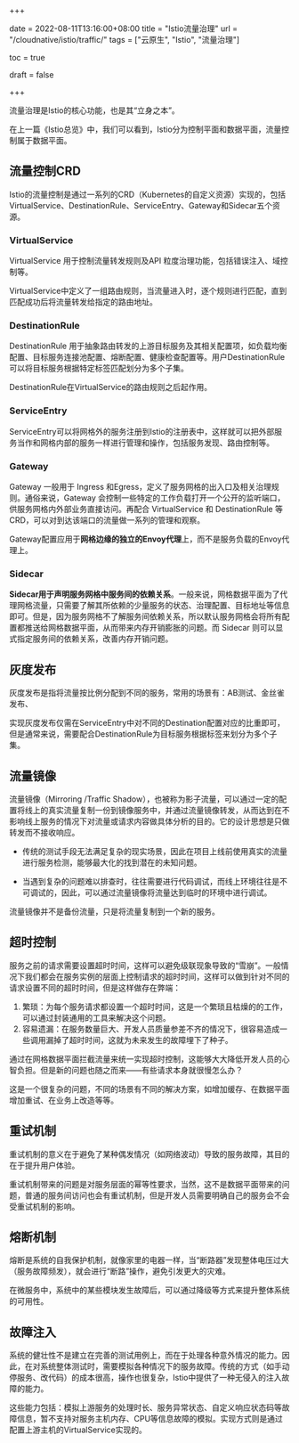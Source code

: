 +++

date = 2022-08-11T13:16:00+08:00
title = "Istio流量治理"
url = "/cloudnative/istio/traffic/"
tags = ["云原生", "Istio", "流量治理"]

toc = true

draft = false

+++

流量治理是Istio的核心功能，也是其“立身之本”。

在上一篇《Istio总览》中，我们可以看到，Istio分为控制平面和数据平面，流量控制属于数据平面。

## 流量控制CRD

Istio的流量控制是通过一系列的CRD（Kubernetes的自定义资源）实现的，包括VirtualService、DestinationRule、ServiceEntry、Gateway和Sidecar五个资源。

### VirtualService

VirtualService 用于控制流量转发规则及API 粒度治理功能，包括错误注入、域控制等。

VirtualService中定义了一组路由规则，当流量进入时，逐个规则进行匹配，直到匹配成功后将流量转发给指定的路由地址。

### DestinationRule

DestinationRule 用于抽象路由转发的上游目标服务及其相关配置项，如负载均衡配置、目标服务连接池配置、熔断配置、健康检查配置等。用户DestinationRule 可以将目标服务根据特定标签匹配划分为多个子集。

DestinationRule在VirtualService的路由规则之后起作用。

### ServiceEntry

ServiceEntry可以将网格外的服务注册到Istio的注册表中，这样就可以把外部服务当作和网格内部的服务一样进行管理和操作，包括服务发现、路由控制等。

### Gateway

Gateway 一般用于 Ingress 和Egress，定义了服务网格的出入口及相关治理规则。通俗来说，Gateway 会控制一些特定的工作负载打开一个公开的监听端口，供服务网格内外部业务直接访问。再配合 VirtualService 和 DestinationRule 等CRD，可以对到达该端口的流量做一系列的管理和观察。

Gateway配置应用于**网格边缘的独立的Envoy代理**上，而不是服务负载的Envoy代理上。

### Sidecar

**Sidecar用于声明服务网格中服务间的依赖关系**。一般来说，网格数据平面为了代理网格流量，只需要了解其所依赖的少量服务的状态、治理配置、目标地址等信息即可。但是，因为服务网格不了解服务间依赖关系，所以默认服务网格会将所有配置都推送给网格数据平面，从而带来内存开销膨胀的问题。而 Sidecar 则可以显式指定服务间的依赖关系，改善内存开销问题。

## 灰度发布

灰度发布是指将流量按比例分配到不同的服务，常用的场景有：AB测试、金丝雀发布、

实现灰度发布仅需在ServiceEntry中对不同的Destination配置对应的比重即可，但是通常来说，需要配合DestinationRule为目标服务根据标签来划分为多个子集。

## 流量镜像

流量镜像（Mirroring /Traffic Shadow），也被称为影子流量，可以通过一定的配置将线上的真实流量复制一份到镜像服务中，并通过流量镜像转发，从而达到在不影响线上服务的情况下对流量或请求内容做具体分析的目的。它的设计思想是只做转发而不接收响应。

- 传统的测试手段无法满足复杂的现实场景，因此在项目上线前使用真实的流量进行服务检测，能够最大化的找到潜在的未知问题。

- 当遇到复杂的问题难以排查时，往往需要进行代码调试，而线上环境往往是不可调试的，因此，可以通过流量镜像将流量达到临时的环境中进行调试。

流量镜像并不是备份流量，只是将流量复制到一个新的服务。

## 超时控制

服务之前的请求需要设置超时时间，这样可以避免级联现象导致的“雪崩”。一般情况下我们都会在服务实例的层面上控制请求的超时时间，这样可以做到针对不同的请求设置不同的超时时间，但是这样做存在弊端：

1. 繁琐：为每个服务请求都设置一个超时时间，这是一个繁琐且枯燥的的工作，可以通过封装通用的工具来解决这个问题。
2. 容易遗漏：在服务数量巨大、开发人员质量参差不齐的情况下，很容易造成一些调用漏掉了超时时间，这就为未来发生的故障埋下了种子。

通过在网格数据平面拦截流量来统一实现超时控制，这能够大大降低开发人员的心智负担。但是新的问题也随之而来——有些请求本身就很慢怎么办？

这是一个很复杂的问题，不同的场景有不同的解决方案，如增加缓存、在数据平面增加重试、在业务上改造等等。

## 重试机制

重试机制的意义在于避免了某种偶发情况（如网络波动）导致的服务故障，其目的在于提升用户体验。

重试机制带来的问题是对服务层面的幂等性要求，当然，这不是数据平面带来的问题，普通的服务间访问也会有重试机制，但是开发人员需要明确自己的服务会不会受重试机制的影响。

## 熔断机制

熔断是系统的自我保护机制，就像家里的电器一样，当“断路器”发现整体电压过大（服务故障频发），就会进行“断路”操作，避免引发更大的灾难。

在微服务中，系统中的某些模块发生故障后，可以通过降级等方式来提升整体系统的可用性。

## 故障注入

系统的健壮性不是建立在完善的测试用例上，而在于处理各种意外情况的能力。因此，在对系统整体测试时，需要模拟各种情况下的服务故障。传统的方式（如手动停服务、改代码）的成本很高，操作也很复杂，Istio中提供了一种无侵入的注入故障的能力。

这些能力包括：模拟上游服务的处理时长、服务异常状态、自定义响应状态码等故障信息，暂不支持对服务主机内存、CPU等信息故障的模拟。实现方式则是通过配置上游主机的VirtualService实现的。
